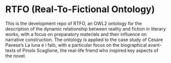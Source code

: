 # RTFO (Real-To-Fictional Ontology)
This is the development repo of RTFO, an OWL2 ontology for the description of the dynamic relationship between reality and fiction in literary works, with a focus on preparatory materials and their influence on narrative construction. The ontology is applied to the case study of Cesare Pavese’s La luna e i falò, with a particular focus on the biographical avant-texts of Pinolo Scaglione, the real-life friend who inspired key aspects of the novel.
